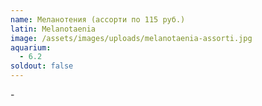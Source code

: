 ```yaml
---
name: Меланотения (ассорти по 115 руб.)
latin: Melanotaenia
image: /assets/images/uploads/melanotaenia-assorti.jpg
aquarium:
  - 6.2
soldout: false
---
```

\-
